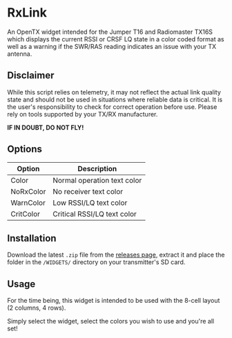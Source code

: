 # RxLink

An OpenTX widget intended for the Jumper T16 and Radiomaster TX16S which displays the current RSSI or CRSF LQ state in a color coded format as well as a warning if the SWR/RAS reading indicates an issue with your TX antenna.

## Disclaimer

While this script relies on telemetry, it may not reflect the actual link quality state and should not be used in situations where reliable data is critical. It is the user's responsibility to check for correct operation before use. Please rely on tools supported by your TX/RX manufacturer.

**IF IN DOUBT, DO NOT FLY!**

## Options

| Option    | Description                 |
| --------- | --------------------------- |
| Color     | Normal operation text color |
| NoRxColor | No receiver text color      |
| WarnColor | Low RSSI/LQ text color      |
| CritColor | Critical RSSI/LQ text color |

## Installation

Download the latest `.zip` file from the [releases page](/releases), extract it and place the folder in the `/WIDGETS/` directory on your transmitter's SD card.

## Usage

For the time being, this widget is intended to be used with the 8-cell layout (2 columns, 4 rows).

Simply select the widget, select the colors you wish to use and you're all set!
